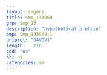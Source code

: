 ```yaml
---
layout: smgene
title: Smp_133960
grp: Smp_13
description: "hypothetical protein"
smp: Smp_133960.1
uniprot: "G4VDV1"
length:   216
cdd: "ns"
kk: ns
categories: sm
---
```

